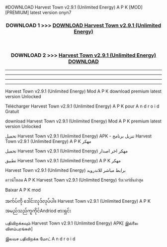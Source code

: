 #DOWNLOAD Harvest Town  v2.9.1 (Unlimited Energy) A P K [MOD] [PREMIUM] latest version onyn7



<div align="center">

<h3>DOWNLOAD 1 >>> <a href="https://teeasianyam.web.app?sq=Harvest Town  v2.9.1 (Unlimited Energy)">DOWNLOAD Harvest Town  v2.9.1 (Unlimited Energy) </a></h3><br>

<h3>DOWNLOAD 2 >>> <a href="https://teeasianyam.web.app?sq=Harvest Town  v2.9.1 (Unlimited Energy) ">Harvest Town  v2.9.1 (Unlimited Energy)  DOWNLOAD </a></h3>

</div>


----------------------------------------------------------

----------------------------------------------------------

----------------------------------------------------------

----------------------------------------------------------


Harvest Town  v2.9.1 (Unlimited Energy)  Mod A P K download premium latest version Unlocked

Télécharger Harvest Town  v2.9.1 (Unlimited Energy)  A P K pour A n d r o i d Gratuit

download Harvest Town  v2.9.1 (Unlimited Energy)  Mod A P K premium latest version Unlocked

تحميل Harvest Town  v2.9.1 (Unlimited Energy)  APK - تنزيل برنامج Harvest Town  v2.9.1 (Unlimited Energy)  A P K مهكر

تحميل Harvest Town  v2.9.1 (Unlimited Energy)  مهكر اخر اصدار

تطبيق Harvest Town  v2.9.1 (Unlimited Energy)  A P K مهكر

Harvest Town  v2.9.1 (Unlimited Energy)  برابط مباشر للاندرويد

ดาวน์โหลด A P K Harvest Town  v2.9.1 (Unlimited Energy)  รับเวอร์ชันล่าสุด

Baixar A P K mod

အက်ပ်ကို ဒေါင်းလုဒ်လုပ်ပါ။ Harvest Town  v2.9.1 (Unlimited Energy)  A P K အမည်သည်ကူကိုင်Andriod ဗားရှင်း

பதிவிறக்கவும் Harvest Town  v2.9.1 (Unlimited Energy)  APK[ இல்லை விளம்பரங்கள்] 
 
இலவச பதிவிறக்க மோட் A n d r o i d



